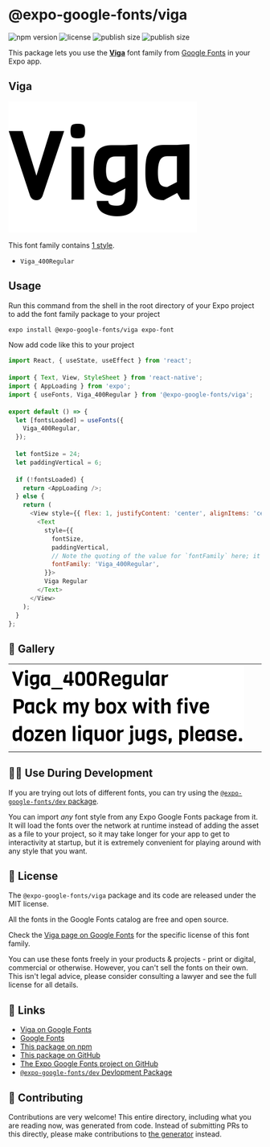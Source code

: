 # @expo-google-fonts/viga

![npm version](https://flat.badgen.net/npm/v/@expo-google-fonts/viga)
![license](https://flat.badgen.net/github/license/expo/google-fonts)
![publish size](https://flat.badgen.net/packagephobia/install/@expo-google-fonts/viga)
![publish size](https://flat.badgen.net/packagephobia/publish/@expo-google-fonts/viga)

This package lets you use the [**Viga**](https://fonts.google.com/specimen/Viga) font family from [Google Fonts](https://fonts.google.com/) in your Expo app.

## Viga

![Viga](./font-family.png)

This font family contains [1 style](#-gallery).

- `Viga_400Regular`

## Usage

Run this command from the shell in the root directory of your Expo project to add the font family package to your project
```sh
expo install @expo-google-fonts/viga expo-font
```

Now add code like this to your project
```js
import React, { useState, useEffect } from 'react';

import { Text, View, StyleSheet } from 'react-native';
import { AppLoading } from 'expo';
import { useFonts, Viga_400Regular } from '@expo-google-fonts/viga';

export default () => {
  let [fontsLoaded] = useFonts({
    Viga_400Regular,
  });

  let fontSize = 24;
  let paddingVertical = 6;

  if (!fontsLoaded) {
    return <AppLoading />;
  } else {
    return (
      <View style={{ flex: 1, justifyContent: 'center', alignItems: 'center' }}>
        <Text
          style={{
            fontSize,
            paddingVertical,
            // Note the quoting of the value for `fontFamily` here; it expects a string!
            fontFamily: 'Viga_400Regular',
          }}>
          Viga Regular
        </Text>
      </View>
    );
  }
};

```

## 🔡 Gallery


||||
|-|-|-|
|![Viga_400Regular](./Viga_400Regular.ttf.png)||||


## 👩‍💻 Use During Development

If you are trying out lots of different fonts, you can try using the [`@expo-google-fonts/dev` package](https://github.com/expo/google-fonts/tree/master/font-packages/dev#readme).

You can import *any* font style from any Expo Google Fonts package from it. It will load the fonts
over the network at runtime instead of adding the asset as a file to your project, so it may take longer
for your app to get to interactivity at startup, but it is extremely convenient
for playing around with any style that you want.

## 📖 License

The `@expo-google-fonts/viga` package and its code are released under the MIT license.

All the fonts in the Google Fonts catalog are free and open source.

Check the [Viga page on Google Fonts](https://fonts.google.com/specimen/Viga) for the specific license of this font family.

You can use these fonts freely in your products & projects - print or digital, commercial or otherwise. However, you can't sell the fonts on their own. This isn't legal advice, please consider consulting a lawyer and see the full license for all details.

## 🔗 Links

- [Viga on Google Fonts](https://fonts.google.com/specimen/Viga)
- [Google Fonts](https://fonts.google.com/)
- [This package on npm](https://www.npmjs.com/package/@expo-google-fonts/viga)
- [This package on GitHub](https://github.com/expo/google-fonts/tree/master/font-packages/viga)
- [The Expo Google Fonts project on GitHub](https://github.com/expo/google-fonts)
- [`@expo-google-fonts/dev` Devlopment Package](https://github.com/expo/google-fonts/tree/master/font-packages/dev)

## 🤝 Contributing

Contributions are very welcome! This entire directory, including what you are reading now, was generated from code. Instead of submitting PRs to this directly, please make contributions to [the generator](https://github.com/expo/google-fonts/tree/master/packages/generator) instead.
